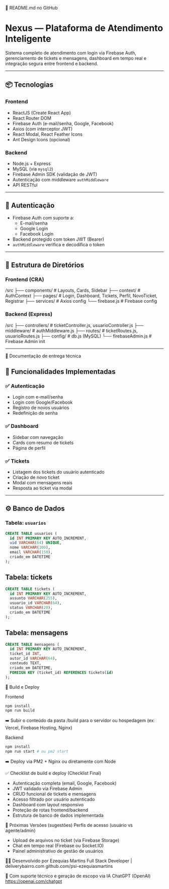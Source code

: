 📘 README.md no GitHub

# Nexus — Plataforma de Atendimento Inteligente

Sistema completo de atendimento com login via Firebase Auth, gerenciamento de tickets e mensagens, dashboard em tempo real e integração segura entre frontend e backend.

---

## 📦 Tecnologias

### Frontend
- ReactJS (Create React App)
- React Router DOM
- Firebase Auth (e-mail/senha, Google, Facebook)
- Axios (com interceptor JWT)
- React Modal, React Feather Icons
- Ant Design Icons (opcional)

### Backend
- Node.js + Express
- MySQL (via `mysql2`)
- Firebase Admin SDK (validação de JWT)
- Autenticação com middleware `authMiddleware`
- API RESTful

---

## 🔐 Autenticação

- Firebase Auth com suporte a:
  - E-mail/senha
  - Google Login
  - Facebook Login
- Backend protegido com token JWT (Bearer)
- `authMiddleware` verifica e decodifica o token

---

## 🧩 Estrutura de Diretórios

### Frontend (CRA)

/src
├── components/ # Layouts, Cards, Sidebar
├── context/ # AuthContext
├── pages/ # Login, Dashboard, Tickets, Perfil, NovoTicket, Registrar
├── services/ # Axios config
└── firebase.js # Firebase config


### Backend (Express)

/src
├── controllers/ # ticketController.js, usuarioController.js
├── middleware/ # authMiddleware.js
├── routes/ # ticketRoutes.js, usuarioRoutes.js
├── config/ # db.js (MySQL)
└── firebaseAdmin.js # Firebase Admin init


---

📄 Documentação de entrega técnica

## 🧪 Funcionalidades Implementadas

### ✅ Autenticação
- Login com e-mail/senha
- Login com Google/Facebook
- Registro de novos usuários
- Redefinição de senha

### ✅ Dashboard
- Sidebar com navegação
- Cards com resumo de tickets
- Página de perfil

### ✅ Tickets
- Listagem dos tickets do usuário autenticado
- Criação de novo ticket
- Modal com mensagens reais
- Resposta ao ticket via modal

---

## ⚙️ Banco de Dados

### Tabela: `usuarios`

```sql
CREATE TABLE usuarios (
  id INT PRIMARY KEY AUTO_INCREMENT,
  uid VARCHAR(64) UNIQUE,
  nome VARCHAR(100),
  email VARCHAR(150),
  criado_em DATETIME
);
```

## Tabela: tickets

```sql
CREATE TABLE tickets (
  id INT PRIMARY KEY AUTO_INCREMENT,
  assunto VARCHAR(255),
  usuario_id VARCHAR(64),
  status VARCHAR(20),
  criado_em DATETIME
);
```

## Tabela: mensagens

```sql
CREATE TABLE mensagens (
  id INT PRIMARY KEY AUTO_INCREMENT,
  ticket_id INT,
  autor_id VARCHAR(64),
  conteudo TEXT,
  criado_em DATETIME,
  FOREIGN KEY (ticket_id) REFERENCES tickets(id)
);
```

🚀 Build e Deploy

Frontend
```bash
npm install
npm run build
```
➡️ Subir o conteúdo da pasta /build para o servidor ou hospedagem (ex: Vercel, Firebase Hosting, Nginx)

Backend

```bash
npm install
npm run start # ou pm2 start
```
➡️ Deploy via PM2 + Nginx ou diretamente com Node


✅ Checklist de build e deploy (Checklist Final)

 - Autenticação completa (email, Google, Facebook)
 - JWT validado via Firebase Admin
 - CRUD funcional de tickets e mensagens
 - Acesso filtrado por usuário autenticado
 - Dashboard com layout responsivo
 - Proteção de rotas frontend/backend
 - Estrutura de banco de dados implementada
 
 🧠 Próximas Versões (sugestões)
 Perfis de acesso (usuário vs agente/admin)

 - Upload de arquivos no ticket (via Firebase Storage)
 - Chat em tempo real (Firebase ou Socket.IO)
 - Painel administrativo de gestão de usuários
 
👨‍💻 Desenvolvido por
Ezequias Martins
Full Stack Developer | deliverybairro.com
github.com/psi-ezequiasmartins

🧠 Com suporte técnico e geração de escopo via IA ChatGPT (OpenAI)
https://openai.com/chatgpt

